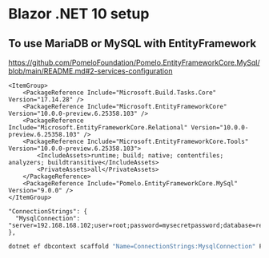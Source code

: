 # Blazor .NET 10 setup 

## To use MariaDB or MySQL with EntityFramework

https://github.com/PomeloFoundation/Pomelo.EntityFrameworkCore.MySql/blob/main/README.md#2-services-configuration

```
<ItemGroup>
	<PackageReference Include="Microsoft.Build.Tasks.Core" Version="17.14.28" />
	<PackageReference Include="Microsoft.EntityFrameworkCore" Version="10.0.0-preview.6.25358.103" />
	<PackageReference Include="Microsoft.EntityFrameworkCore.Relational" Version="10.0.0-preview.6.25358.103" />
	<PackageReference Include="Microsoft.EntityFrameworkCore.Tools" Version="10.0.0-preview.6.25358.103">
		<IncludeAssets>runtime; build; native; contentfiles; analyzers; buildtransitive</IncludeAssets>
		<PrivateAssets>all</PrivateAssets>
	</PackageReference>
	<PackageReference Include="Pomelo.EntityFrameworkCore.MySql" Version="9.0.0" />
</ItemGroup>
```


```
"ConnectionStrings": {
  "MysqlConnection": "server=192.168.168.102;user=root;password=mysecretpassword;database=reepolee"
},
```

```sh
dotnet ef dbcontext scaffold "Name=ConnectionStrings:MysqlConnection" Pomelo.EntityFrameworkCore.MySql --output-dir Models --context-dir Data --table users
```
